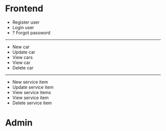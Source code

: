 Frontend
========
- Register user
- Login user
- ? Forgot password
---
- New car
- Update car
- View cars
- View car
- Delete car
---
- New service item
- Update service item
- View service items
- View service item
- Delete service item

Admin
=====
